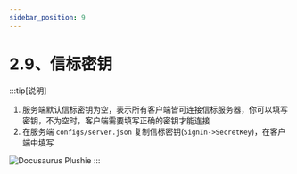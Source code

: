 ```yaml
---
sidebar_position: 9
---
```


# 2.9、信标密钥

:::tip[说明]

1. 服务端默认信标密钥为空，表示所有客户端皆可连接信标服务器，你可以填写密钥，不为空时，客户端需要填写正确的密钥才能连接
2. 在服务端 `configs/server.json` 复制信标密钥(`SignIn->SecretKey`)，在客户端中填写

![Docusaurus Plushie](./img/signin.png)
:::
